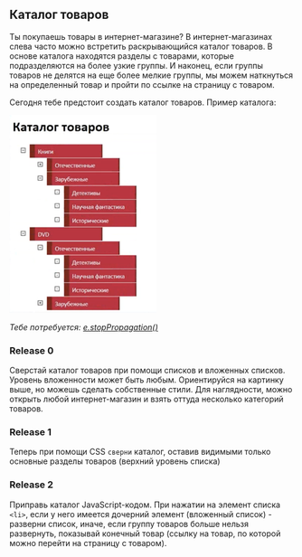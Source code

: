 ## Каталог товаров

Ты покупаешь товары в интернет-магазине? В интернет-магазинах слева часто можно встретить раскрывающийся каталог товаров. В основе каталога находятся разделы с товарами, которые подразделяются на более узкие группы. И наконец, если группы товаров не делятся на еще более мелкие группы, мы можем наткнуться на определенный товар и пройти по ссылке на страницу с товаром.

Сегодня тебе предстоит создать каталог товаров.
Пример каталога:

![Пример каталога](catalog.png)

*Тебе потребуется: [e.stopPropagation()](https://developer.mozilla.org/ru/docs/Web/API/Event/stopPropagation)*

### Release 0

Сверстай каталог товаров при помощи списков и вложенных списков. Уровень вложенности может быть любым. Ориентируйся на картинку выше, но можешь сделать собственные стили. Для наглядности, можно открыть любой интернет-магазин и взять оттуда несколько категорий товаров.

### Release 1

Теперь при помощи CSS `сверни` каталог, оставив видимыми только основные разделы товаров (верхний уровень списка)

### Release 2

Приправь каталог JavaScript-кодом. При нажатии на элемент списка `<li>`, если у него имеется дочерний элемент (вложенный список) - разверни список, иначе, если группу товаров больше нельзя развернуть, показывай конечный товар (ссылку на товар, по которой можно перейти на страницу с товаром).
